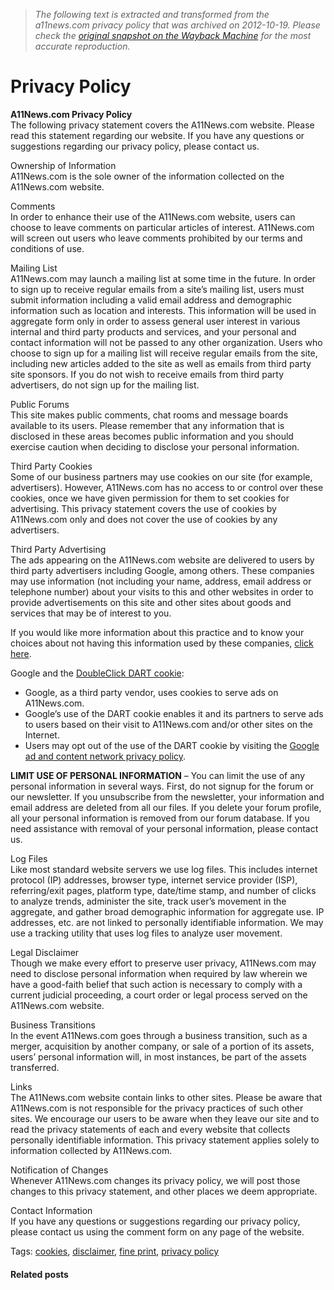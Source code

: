 > *The following text is extracted and transformed from the a11news.com privacy policy that was archived on 2012-10-19. Please check the [original snapshot on the Wayback Machine](https://web.archive.org/web/20121019083457id_/http%3A//a11news.com/privacy-policy) for the most accurate reproduction.*

# Privacy Policy

**A11News.com Privacy Policy**  
The following privacy statement covers the A11News.com website. Please read this statement regarding our website. If you have any questions or suggestions regarding our privacy policy, please contact us.

Ownership of Information  
A11News.com is the sole owner of the information collected on the A11News.com website.

Comments  
In order to enhance their use of the A11News.com website, users can choose to leave comments on particular articles of interest. A11News.com will screen out users who leave comments prohibited by our terms and conditions of use.

Mailing List  
A11News.com may launch a mailing list at some time in the future. In order to sign up to receive regular emails from a site’s mailing list, users must submit information including a valid email address and demographic information such as location and interests. This information will be used in aggregate form only in order to assess general user interest in various internal and third party products and services, and your personal and contact information will not be passed to any other organization. Users who choose to sign up for a mailing list will receive regular emails from the site, including new articles added to the site as well as emails from third party site sponsors. If you do not wish to receive emails from third party advertisers, do not sign up for the mailing list.

Public Forums  
This site makes public comments, chat rooms and message boards available to its users. Please remember that any information that is disclosed in these areas becomes public information and you should exercise caution when deciding to disclose your personal information.

Third Party Cookies  
Some of our business partners may use cookies on our site (for example, advertisers). However, A11News.com has no access to or control over these cookies, once we have given permission for them to set cookies for advertising. This privacy statement covers the use of cookies by A11News.com only and does not cover the use of cookies by any advertisers.

Third Party Advertising  
The ads appearing on the A11News.com website are delivered to users by third party advertisers including Google, among others. These companies may use information (not including your name, address, email address or telephone number) about your visits to this and other websites in order to provide advertisements on this site and other sites about goods and services that may be of interest to you.

If you would like more information about this practice and to know your choices about not having this information used by these companies, [click here](http://www.google.com/privacy_ads.html).

Google and the [DoubleClick DART cookie](http://www.doubleclick.com/privacy/faq.aspx):

  * Google, as a third party vendor, uses cookies to serve ads on A11News.com.
  * Google’s use of the DART cookie enables it and its partners to serve ads to users based on their visit to A11News.com and/or other sites on the Internet.
  * Users may opt out of the use of the DART cookie by visiting the [Google ad and content network privacy policy](http://www.google.com/privacy_ads.html).



**LIMIT USE OF PERSONAL INFORMATION** – You can limit the use of any personal information in several ways. First, do not signup for the forum or our newsletter. If you unsubscribe from the newsletter, your information and email address are deleted from all our files. If you delete your forum profile, all your personal information is removed from our forum database. If you need assistance with removal of your personal information, please contact us.

Log Files  
Like most standard website servers we use log files. This includes internet protocol (IP) addresses, browser type, internet service provider (ISP), referring/exit pages, platform type, date/time stamp, and number of clicks to analyze trends, administer the site, track user’s movement in the aggregate, and gather broad demographic information for aggregate use. IP addresses, etc. are not linked to personally identifiable information. We may use a tracking utility that uses log files to analyze user movement.

Legal Disclaimer  
Though we make every effort to preserve user privacy, A11News.com may need to disclose personal information when required by law wherein we have a good-faith belief that such action is necessary to comply with a current judicial proceeding, a court order or legal process served on the A11News.com website.

Business Transitions  
In the event A11News.com goes through a business transition, such as a merger, acquisition by another company, or sale of a portion of its assets, users’ personal information will, in most instances, be part of the assets transferred.

Links  
The A11News.com website contain links to other sites. Please be aware that A11News.com is not responsible for the privacy practices of such other sites. We encourage our users to be aware when they leave our site and to read the privacy statements of each and every website that collects personally identifiable information. This privacy statement applies solely to information collected by A11News.com.

Notification of Changes  
Whenever A11News.com changes its privacy policy, we will post those changes to this privacy statement, and other places we deem appropriate.

Contact Information  
If you have any questions or suggestions regarding our privacy policy, please contact us using the comment form on any page of the website.

Tags: [cookies](http://a11news.com/tag/cookies/ "cookies"), [disclaimer](http://a11news.com/tag/disclaimer/ "disclaimer"), [fine print](http://a11news.com/tag/fine-print/ "fine print"), [privacy policy](http://a11news.com/tag/privacy-policy/ "privacy policy")

#### Related posts
